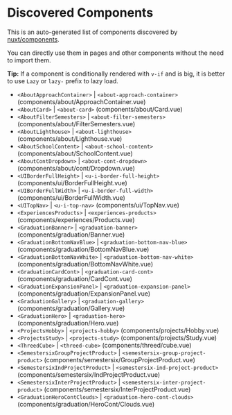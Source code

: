 # Discovered Components

This is an auto-generated list of components discovered by [nuxt/components](https://github.com/nuxt/components).

You can directly use them in pages and other components without the need to import them.

**Tip:** If a component is conditionally rendered with `v-if` and is big, it is better to use `Lazy` or `lazy-` prefix to lazy load.

- `<AboutApproachContainer>` | `<about-approach-container>` (components/about/ApproachContainer.vue)
- `<AboutCard>` | `<about-card>` (components/about/Card.vue)
- `<AboutFilterSemesters>` | `<about-filter-semesters>` (components/about/FilterSemesters.vue)
- `<AboutLighthouse>` | `<about-lighthouse>` (components/about/Lighthouse.vue)
- `<AboutSchoolContent>` | `<about-school-content>` (components/about/SchoolContent.vue)
- `<AboutContDropdown>` | `<about-cont-dropdown>` (components/about/cont/Dropdown.vue)
- `<UIBorderFullHeight>` | `<u-i-border-full-height>` (components/ui/BorderFullHeight.vue)
- `<UIBorderFullWidth>` | `<u-i-border-full-width>` (components/ui/BorderFullWidth.vue)
- `<UITopNav>` | `<u-i-top-nav>` (components/ui/TopNav.vue)
- `<ExperiencesProducts>` | `<experiences-products>` (components/experiences/Products.vue)
- `<GraduationBanner>` | `<graduation-banner>` (components/graduation/Banner.vue)
- `<GraduationBottomNavBlue>` | `<graduation-bottom-nav-blue>` (components/graduation/BottomNavBlue.vue)
- `<GraduationBottomNavWhite>` | `<graduation-bottom-nav-white>` (components/graduation/BottomNavWhite.vue)
- `<GraduationCardCont>` | `<graduation-card-cont>` (components/graduation/CardCont.vue)
- `<GraduationExpansionPanel>` | `<graduation-expansion-panel>` (components/graduation/ExpansionPanel.vue)
- `<GraduationGallery>` | `<graduation-gallery>` (components/graduation/Gallery.vue)
- `<GraduationHero>` | `<graduation-hero>` (components/graduation/Hero.vue)
- `<ProjectsHobby>` | `<projects-hobby>` (components/projects/Hobby.vue)
- `<ProjectsStudy>` | `<projects-study>` (components/projects/Study.vue)
- `<ThreedCube>` | `<threed-cube>` (components/threed/cube.vue)
- `<SemestersixGroupProjectProduct>` | `<semestersix-group-project-product>` (components/semestersix/GroupProjectProduct.vue)
- `<SemestersixIndProjectProduct>` | `<semestersix-ind-project-product>` (components/semestersix/IndProjectProduct.vue)
- `<SemestersixInterProjectProduct>` | `<semestersix-inter-project-product>` (components/semestersix/InterProjectProduct.vue)
- `<GraduationHeroContClouds>` | `<graduation-hero-cont-clouds>` (components/graduation/HeroCont/Clouds.vue)
